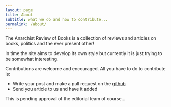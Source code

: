 ```yaml
---
layout: page
title: About
subtitle: what we do and how to contribute...
permalink: /about/
---
```


The Anarchist Review of Books is a collection of reviews and articles on books, politics and the ever present other!

In time the site aims to develop its own style but currently it is just trying to be somewhat interesting.

Contributions are welcome and encouraged. All you have to do to contribute is:
  * Write your post and make a pull request on the [github](https://github.com/maxrobot/maxrobot.github.io)
  * Send you article to us and have it added

This is pending approval of the editorial team of course...
